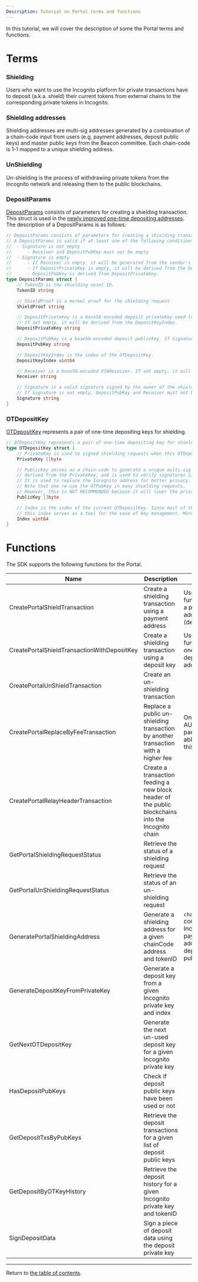 ```yaml
---
Description: Tutorial on Portal terms and functions
---
```


In this tutorial, we will cover the description of some the Portal terms and functions.
# Terms

### Shielding 
Users who want to use the Incognito platform for private transactions have to deposit (a.k.a. shield) their current tokens from external chains to the corresponding private tokens in Incognito.

### Shielding addresses
Shielding addresses are multi-sig addresses generated by a combination of a chain-code input from users (e.g, payment addresses, deposit public keys)
and master public keys from the Beacon committee. Each chain-code is 1-1 mapped to a unique shielding address.

### UnShielding
Un-shielding is the process of withdrawing private tokens from the Incognito network and releasing them to the public blockchains. 

### DepositParams
[DepositParams](../../../../incclient/portal.go) consists of parameters for creating a shielding transaction. This struct is used in the [newly improved one-time depositing addresses](https://we.incognito.org/t/work-in-progress-one-time-shielding-addresses/15677).
The description of a DepositParams is as follows:
```go
// DepositParams consists of parameters for creating a shielding transaction.
// A DepositParams is valid if at least one of the following conditions hold:
//	- Signature is not empty
//		- Receiver and DepositPubKey must not be empty
//	- Signature is empty
//		- If Receiver is empty, it will be generated from the sender's privateKey
//		- If DepositPrivateKey is empty, it will be derived from the DepositKeyIndex
//		- DepositPubKey is derived from DepositPrivateKey.
type DepositParams struct {
	// TokenID is the shielding asset ID.
	TokenID string

	// ShieldProof is a merkel proof for the shielding request.
	ShieldProof string

	// DepositPrivateKey is a base58-encoded deposit privateKey used to sign the request.
	// If set empty, it will be derived from the DepositKeyIndex.
	DepositPrivateKey string

	// DepositPubKey is a base58-encoded deposit publicKey. If Signature is not provided, DepositPubKey will be derived from the DepositPrivateKey.
	DepositPubKey string

	// DepositKeyIndex is the index of the OTDepositKey.
	DepositKeyIndex uint64

	// Receiver is a base58-encoded OTAReceiver. If set empty, it will be generated from the sender's privateKey.
	Receiver string

	// Signature is a valid signature signed by the owner of the shielding asset.
	// If Signature is not empty, DepositPubKey and Receiver must not be empty.
	Signature string
}

```

### OTDepositKey
[OTDepositKey](../../../../key/feature.go) represents a pair of one-time depositing keys for shielding.
```go
// OTDepositKey represents a pair of one-time depositing key for shielding.
type OTDepositKey struct {
    // PrivateKey is used to signed shielding requests when this OTDepositKey is employed.
    PrivateKey []byte

    // PublicKey serves as a chain-code to generate a unique multi-sig address (depositAddr) for shielding request. It is
    // derived from the PrivateKey, and is used to verify signatures signed by the PrivateKey to authorize shielding requests.
    // It is used to replace the Incognito address for better privacy. Different PublicKey results in a different depositAddr.
    // Note that one re-use the OTPubKey in many shielding requests.
    // However, this is NOT RECOMMENDED because it will lower the privacy level and allow an observer to link his shields.
    PublicKey []byte

    // Index is the index of the current OTDepositKey. Since most of the time, an OTDepositKey is generated from a master key,
    // this index serves as a tool for the ease of key management. More detail about the index can be found here: https://we.incognito.org/t/work-in-progress-one-time-shielding-addresses/15677
    Index uint64
}
```


# Functions

The SDK supports the following functions for the Portal.

Name | Description                                                                                        | Note                                                                      |                                                                   
-------------|----------------------------------------------------------------------------------------------------|---------------------------------------------------------------------------|
CreatePortalShieldTransaction| Create a shielding transaction using a payment address                                             | Use this function with a payment address (deprecated)                     |            
CreatePortalShieldTransactionWithDepositKey | Create a shielding transaction using a deposit key                                                 | Use this function with one-time deposit address                           |                  
CreatePortalUnShieldTransaction| Create an un-shielding transaction                                                                 ||
CreatePortalReplaceByFeeTransaction | Replace a public un-shielding transaction by another transaction with a higher fee                 | Only AUTHORIZED parties are able to use this function                     |                 
CreatePortalRelayHeaderTransaction | Create a transaction feeding a new block header of the public blockchains into the Incognito chain ||
GetPortalShieldingRequestStatus | Retrieve the status of a shielding request                                                         ||
GetPortalUnShieldingRequestStatus | Retrieve the status of an un-shielding request                                                     ||
GeneratePortalShieldingAddress | Generate a shielding address for a given chainCode address and tokenID                             | `chainCode` could be an Incognito payment address or a deposit public key | |
GenerateDepositKeyFromPrivateKey | Generate a deposit key from a given Incognito private key and index                                ||
GetNextOTDepositKey | Generate the next un-used deposit key for a given Incognito private key                            ||
HasDepositPubKeys | Check if deposit public keys have been used or not                                                 ||
GetDepositTxsByPubKeys | Retrieve the deposit transactions for a given list of deposit public keys                          ||
GetDepositByOTKeyHistory | Retrieve the deposit history for a given Incognito private key and tokenID                         ||
SignDepositData | Sign a piece of deposit data using the deposit private key                                         ||


---
Return to [the table of contents](../../../../README.md).